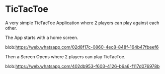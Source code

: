 # TicTacToe
A very simple TicTacToe Application where 2 players can play against each other. 


The App starts with a home screen. 


blob:https://web.whatsapp.com/02d8f17c-0860-4ec8-848f-164b47fbeef6


Then a Screen Opens where 2 players can play TicTacToe.


blob:https://web.whatsapp.com/402db953-f603-4126-b6a6-f117d076978b
